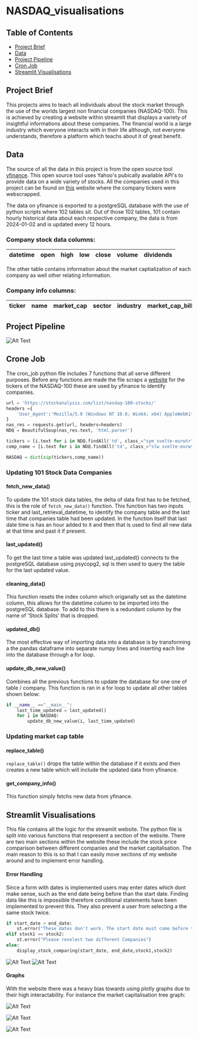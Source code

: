 # NASDAQ_visualisations

## Table of Contents

- [Project Brief](#project-brief)
- [Data](#data)
- [Project Pipeline](#project-pipeline)
- [Cron Job](#crone-job)
- [Streamlit Visualisations](#streamlit-visualisations)


## Project Brief

This projects aims to teach all individuals about the stock market through the use of the worlds largest non financial companies (NASDAQ-100). This is achieved by creating a website within streamlit that displays a variety of insightful informations about these companies. The financial world is a large industry which everyone interacts with in their life although, not everyone understands,  therefore a platform which teachs about it of great benefit.


## Data

The source of all the data in this project is from the open source tool [yfinance](https://pypi.org/project/yfinance/). This open source tool uses Yahoo's pubically available API's to provide data on a wide variety of stocks. All the companies used in this project can be found on [this](https://stockanalysis.com/list/nasdaq-100-stocks/) website where the company tickers were webscrapped.

The data on yfinance is exported to a postgreSQL database with the use of python scripts where 102 tables sit. Out of those 102 tables, 101 contain hourly historical data about each respective company, the data is from 2024-01-02 and is updated every 12 hours.

### Company stock data columns:

| datetime | open | high | low | close | volume | dividends |
| -------- | ---- | ---- | --- | ----- | ------ |---------- |

The other table contains information about the market captialization of each company as well other relating information.

### Company info columns:

| ticker | name | market_cap | sector | industry | market_cap_billions |
| ------ | ---- | ---------- | ------ | -------- | --------------------|


## Project Pipeline

![Alt Text](pictures/project_pipeline.png)


## Crone Job


The cron_job python file includes 7 functions that all serve different purposes. Before any functions are made the file scraps a [website](https://stockanalysis.com/list/nasdaq-100-stocks/) for the tickers of the NASDAQ-100 these are used by yfinance to identify companies. 

``` Python
url = 'https://stockanalysis.com/list/nasdaq-100-stocks/'
headers ={
    'User_Agent':'Mozilla/5.0 (Windows NT 10.0; Win64; x64) AppleWebKit/537.36 (KHTML, like Gecko) Chrome/126.0.0.0 Safari/537.36'
}
nas_res = requests.get(url, headers=headers)
NDQ = BeautifulSoup(nas_res.text, 'html.parser')

tickers = [i.text for i in NDQ.findAll('td', class_="sym svelte-eurwtr")]
comp_name = [i.text for i in NDQ.findAll('td', class_="slw svelte-eurwtr")]

NASDAQ = dict(zip(tickers,comp_name))
```

### Updating 101 Stock Data Companies  

#### fetch_new_data()
To update the 101 stock data tables, the delta of data first has to be fetched, this is the role of `fetch_new_data()` function. This function has two inputs ticker and last_retrieval_datetime, to identify the company table and the last time that companies table had been updated. In the function itself that last date time is has an hour added to it and then that is used to find all new data at that time and past it if present. 

#### last_updated()
To get the last time a table was updated last_updated() connects to the postgreSQL database using psycopg2, sql is then used to query the table for the last updated value.


#### cleaning_data()
This function resets the index column which origanally set as the datetime column, this allows for the datetime column to be imported into the postgreSQL database. To add to this there is a redundant column by the name of 'Stock Splits' that is dropped. 


#### updated_db()
The most effective way of importing data into a database is by transforming a the pandas dataframe into separate numpy lines and inserting each line into the database through a for loop.

#### update_db_new_value() 
Combines all the previous functions to update the database for one one of table / company. This function is ran in a for loop to update all other tables shown below:

```Python
if __name__ =="__main__":
    last_time_updated = last_updated()
    for i in NASDAQ:
        update_db_new_value(i, last_time_updated)
```
### Updating market cap table

#### replace_table()
`replace_table()` drops the table within the database if it exists and then creates a new table which will include the updated data from yfinance.

#### get_company_info()
This function simply fetchs new data from yfinance.


## Streamlit Visualisations
This file contains all the logic for the streamlit website. The python file is split into various functions that respresent a section of the website. There are two main sections within the website these include the stock price comparison between different companies and the market capitalisation. The main reason to this is so that I can easily move sections of my website around and to implement error handling. 

#### Error Handling 
Since a form with dates is implemented users may enter dates which dont make sense, such as the end date being before than the start date. Finding data like this is impossible therefore conditional statements have been implemented to prevent this. They also prevent a user from selecting a the same stock twice.
```Python
if start_date > end_date:
    st.error("These dates don't work. The start date must come before the end date.")
elif stock1 == stock2:
    st.error("Please reselect two different Companies")
else:
    display_stock_comparing(start_date, end_date,stock1,stock2)
```

![Alt Text](pictures/companies_error.png)
![Alt Text](pictures/dates_error.png)


#### Graphs

With the website there was a heavy bias towards using plotly graphs due to their high interactability. For instance the market capitalisation tree graph:


![Alt Text](pictures/mark_cap1.png)

![Alt Text](pictures/mark_cap2.png)

![Alt Text](pictures/mark_cap3.png)
